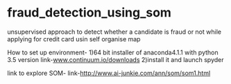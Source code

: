 # fraud_detection_using_som
unsupervised approach to detect whether a candidate is fraud or not while applying for credit card usin self organise map

How to set up environment-
1)64 bit installer of anaconda4.1.1 with python 3.5 version
link-www.continuum.io/downloads
2)install it and launch spyder

link to explore SOM-
link-http://www.ai-junkie.com/ann/som/som1.html
